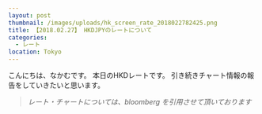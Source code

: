 ```yaml
---
layout: post
thumbnail: /images/uploads/hk_screen_rate_2018022782425.png
title: 【2018.02.27】 HKDJPYのレートについて
categories:
  - レート
location: Tokyo
---
```

こんにちは、なかむです。
本日のHKDレートです。
引き続きチャート情報の報告をしていきたいと思います。

>_レート・チャートについては、bloomberg を引用させて頂いております_

